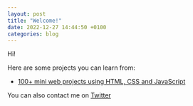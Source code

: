 ```yaml
---
layout: post
title: "Welcome!"
date: 2022-12-27 14:44:50 +0100
categories: blog
---
```


Hi!

Here are some projects you can learn from:

- [100+ mini web projects using HTML, CSS and JavaScript](https://github.com/solygambas/html-css-javascript-projects)

You can also contact me on [Twitter](https://www.twitter.com/solygambas)
